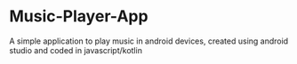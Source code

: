 # Music-Player-App
A simple application to play music in android devices, created using android studio and coded in javascript/kotlin
